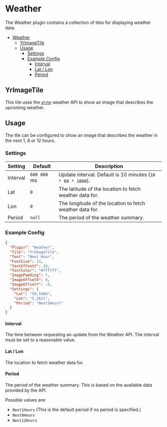 # Weather
The Weather plugin contains a collection of tiles for displaying weather data.


- [Weather](#weather)
  - [YrImageTile](#yrimagetile)
  - [Usage](#usage)
    - [Settings](#settings)
    - [Example Config](#example-config)
      - [Interval](#interval)
      - [Lat / Lon](#lat--lon)
      - [Period](#period)


## YrImageTile
This tile uses the [yr.no](https://developer.yr.no/) weather API to show an image that describes the upcoming weather.


## Usage
The tile can be configured to show an image that describes the weather in the next 1, 6 or 12 hours.


### Settings

| Setting  | Default      | Description                                                |
| -------- | ------------ | ---------------------------------------------------------- |
| Interval | `600 000` ms | Update interval. Default is 10 minutes (`10 * 60 * 1000`). |
| Lat      | `0`          | The latitude of the location to fetch weather data for.    |
| Lon      | `0`          | The longitude of the location to fetch weather data for.   |
| Period   | `null`       | The period of the weather summary.                         |



### Example Config

```json
{
  "Plugin": "Weather",
  "Tile": "YrImageTile",
  "Text": "Next Hour",
  "FontSize": 14,
  "TextOffsetY": 20,
  "TextColor": "#ffffff",
  "ImagePadding": 7,
  "ImageOffsetX": 0,
  "ImageOffsetY": -8,
  "Settings": {
    "Lat": "59,1484",
    "Lon": "5,2611",
    "Period": "Next1Hours"
  }
}
```


#### Interval
The time between requesting an update from the Weather API. The interval must be set to a reasonable value.


#### Lat / Lon
The location to fetch weather data for.


#### Period
The period of the weather summary. This is based on the available data provided by the API.

Possible values are:
- `Next1Hours` (This is the default period if no period is specified.)
- `Next6Hours`
- `Next12Hours`
